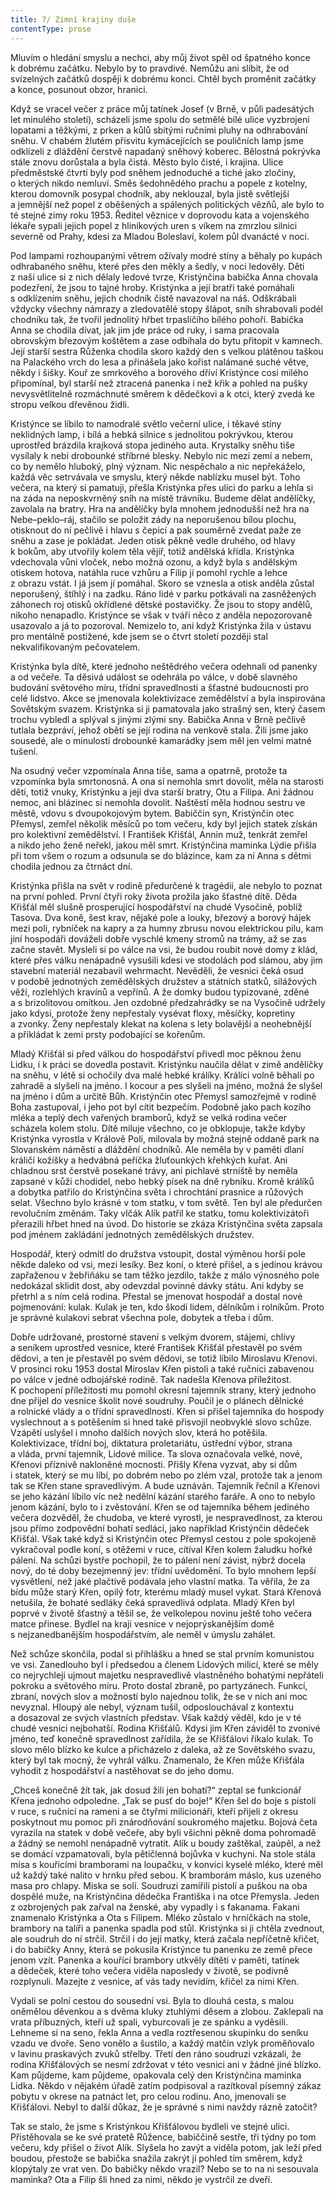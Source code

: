 ```yaml
---
title: 7/ Zimní krajiny duše
contentType: prose
---
```


<section>

Mluvím o hledání smyslu a nechci, aby můj život spěl od špatného konce k dobrému začátku. Nebylo by to pravdivé. Nemůžu ani slíbit, že od svízelných začátků dospěji k dobrému konci. Chtěl bych proměnit začátky a konce, posunout obzor, hranici.

Když se vracel večer z práce můj tatínek Josef (v Brně, v půli padesátých let minulého století), scházeli jsme spolu do setmělé bílé ulice vyzbrojeni lopatami a těžkými, z prken a kůlů sbitými ručními pluhy na odhrabování sněhu. V chabém žlutém přísvitu kymácejících se pouličních lamp jsme odklízeli z dláždění čerstvě napadaný sněhový koberec. Bělostná pokrývka stále znovu dorůstala a byla čistá. Město bylo čisté, i krajina. Ulice předměstské čtvrti byly pod sněhem jednoduché a tiché jako zločiny, o kterých nikdo nemluví. Směs šedohnědého prachu a popele z kotelny, kterou domovník posypal chodník, aby neklouzal, byla jistě světlejší a jemnější než popel z oběšených a spálených politických vězňů, ale bylo to té stejné zimy roku 1953. Ředitel věznice v doprovodu kata a vojenského lékaře sypali jejich popel z hliníkových uren s víkem na zmrzlou silnici severně od Prahy, kdesi za Mladou Boleslaví, kolem půl dvanácté v noci.

</section>

<section>

Pod lampami rozhoupanými větrem ožívaly modré stíny a běhaly po kupách odhrabaného sněhu, které přes den měkly a šedly, v noci ledověly. Děti z naší ulice si z nich dělaly ledové tvrze, Kristýnčina babička Anna chovala podezření, že jsou to tajné hroby. Kristýnka a její bratři také pomáhali s odklízením sněhu, jejich chodník čistě navazoval na náš. Odškrábali vždycky všechny námrazy a zledovatělé stopy šlápot, sníh shrabovali podél chodníku tak, že tvořil jednolitý hřbet trpasličího bílého pohoří. Babička Anna se chodila dívat, jak jim jde práce od ruky, i sama pracovala obrovským březovým koštětem a zase odbíhala do bytu přitopit v kamnech. Její starší sestra Růženka chodila skoro každý den s velkou plátěnou taškou na Palackého vrch do lesa a přinášela jako kořist nalámané suché větve, někdy i šišky. Kouř ze smrkového a borového dříví Kristýnce cosi milého připomínal, byl starší než ztracená panenka i než křik a pohled na pušky nevysvětlitelně rozmáchnuté směrem k dědečkovi a k otci, který zvedá ke stropu velkou dřevěnou židli.

Kristýnce se líbilo to namodralé světlo večerní ulice, i těkavé stíny neklidných lamp, i bílá a hebká silnice s jednolitou pokrývkou, kterou uprostřed brázdila krajková stopa jediného auta. Krystalky sněhu tiše vysílaly k nebi drobounké stříbrné blesky. Nebylo nic mezi zemí a nebem, co by nemělo hluboký, plný význam. Nic nespěchalo a nic nepřekáželo, každá věc setrvávala ve smyslu, který někde nablízku musel být. Toho večera, na který si pamatuji, přešla Kristýnka přes ulici do parku a lehla si na záda na neposkvrněný sníh na místě trávníku. Budeme dělat andělíčky, zavolala na bratry. Hra na andělíčky byla mnohem jednodušší než hra na Nebe–peklo–ráj, stačilo se položit zády na neporušenou bílou plochu, otisknout do ní pečlivě i hlavu s čepicí a pak souměrně zvedat paže ze sněhu a zase je pokládat. Jeden otisk pěkně vedle druhého, od hlavy k bokům, aby utvořily kolem těla vějíř, totiž andělská křídla. Kristýnka vdechovala vůni vloček, nebo možná ozonu, a když byla s andělským otiskem hotova, natáhla ruce vzhůru a Filip jí pomohl rychle a lehce z obrazu vstát. I já jsem jí pomáhal. Skoro se vznesla a otisk anděla zůstal neporušený, štíhlý i na zadku. Ráno lidé v parku potkávali na zasněžených záhonech roj otisků okřídlené dětské postavičky. Že jsou to stopy andělů, nikoho nenapadlo. Kristýnce se však v tváři něco z anděla nepozorovaně usazovalo a já to pozoroval. Nemizelo to, ani když Kristýnka žila v ústavu pro mentálně postižené, kde jsem se o čtvrt století později stal nekvalifikovaným pečovatelem.

</section>

<section>

Kristýnka byla dítě, které jednoho neštědrého večera odehnali od panenky a od večeře. Ta děsivá událost se odehrála po válce, v době slavného budování světového míru, třídní spravedlnosti a šťastné budoucnosti pro celé lidstvo. Akce se jmenovala kolektivizace zemědělství a byla inspirována Sovětským svazem. Kristýnka si ji pamatovala jako strašný sen, který časem trochu vybledl a splýval s jinými zlými sny. Babička Anna v Brně pečlivě tutlala bezpráví, jehož obětí se její rodina na venkově stala. Žili jsme jako sousedé, ale o minulosti drobounké kamarádky jsem měl jen velmi matné tušení.

Na osudný večer vzpomínala Anna tiše, sama a opatrně, protože ta vzpomínka byla smrtonosná. A ona si nemohla smrt dovolit, měla na starosti děti, totiž vnuky, Kristýnku a její dva starší bratry, Otu a Filipa. Ani žádnou nemoc, ani blázinec si nemohla dovolit. Naštěstí měla hodnou sestru ve městě, vdovu s dvoupokojovým bytem. Babiččin syn, Kristýnčin otec Přemysl, zemřel několik měsíců po tom večeru, kdy byl jejich statek získán pro kolektivní zemědělství. I František Křišťál, Annin muž, tenkrát zemřel a nikdo jeho ženě neřekl, jakou měl smrt. Kristýnčina maminka Lýdie přišla při tom všem o rozum a odsunula se do blázince, kam za ní Anna s dětmi chodila jednou za čtrnáct dní.

</section>

<section>

Kristýnka přišla na svět v rodině předurčené k tragédii, ale nebylo to poznat na první pohled. První čtyři roky života prožila jako šťastné dítě. Děda Křišťál měl slušně prosperující hospodářství na chudé Vysočině, poblíž Tasova. Dva koně, šest krav, nějaké pole a louky, březový a borový hájek mezi poli, rybníček na kapry a za humny zbrusu novou elektrickou pilu, kam jiní hospodáři dováželi dobře vyschlé kmeny stromů na trámy, až se zas začne stavět. Mysleli si po válce na vsi, že budou roubit nové domy z klád, které přes válku nenápadně vysušili kdesi ve stodolách pod slámou, aby jim stavební materiál nezabavil wehrmacht. Nevěděli, že vesnici čeká osud v podobě jednotných zemědělských družstev a státních statků, silážových věží, rozlehlých kravínů a vepřínů. A že domky budou typizované, zděné a s brizolitovou omítkou. Jen ozdobné předzahrádky se na Vysočině udržely jako kdysi, protože ženy nepřestaly vysévat floxy, měsíčky, kopretiny a zvonky. Ženy nepřestaly klekat na kolena s lety bolavější a neohebnější a přikládat k zemi prsty podobající se kořenům.

</section>

<section>

Mladý Křišťál si před válkou do hospodářství přivedl moc pěknou ženu Lidku, i k práci se dovedla postavit. Kristýnku naučila dělat v zimě andělíčky na sněhu, v létě si ochočily dva malé hebké králíky. Králíci volně běhali po zahradě a slyšeli na jméno. I kocour a pes slyšeli na jméno, možná že slyšel na jméno i dům a určitě Bůh. Kristýnčin otec Přemysl samozřejmě v rodině Boha zastupoval, i jeho pot byl cítit bezpečím. Podobně jako pach kozího mléka a teplý dech vařených bramborů, když se velká rodina večer scházela kolem stolu. Dítě miluje všechno, co je obklopuje, takže kdyby Kristýnka vyrostla v Králově Poli, milovala by možná stejně oddaně park na Slovanském náměstí a dláždění chodníků. Ale neměla by v paměti dlaní králičí kožíšky a hedvábná peříčka žluťounkých křehkých kuřat. Ani chladnou srst čerstvě posekané trávy, ani pichlavé strniště by neměla zapsané v kůži chodidel, nebo hebký písek na dně rybníku. Kromě králíků a dobytka patřilo do Kristýnčina světa i chrochtání prasnice a růžových selat. Všechno bylo krásné v tom statku, v tom světě. Ten byl ale předurčen revolučním změnám. Taky vlčák Alík patřil ke statku, tomu kolektivizátoři přerazili hřbet hned na úvod. Do historie se zkáza Kristýnčina světa zapsala pod jménem zakládání jednotných zemědělských družstev.

Hospodář, který odmítl do družstva vstoupit, dostal výměnou horší pole někde daleko od vsi, mezi lesíky. Bez koní, o které přišel, a s jedinou krávou zapřaženou v žebřiňáku se tam těžko jezdilo, takže z málo výnosného pole nedokázal sklidit dost, aby odevzdal povinné dávky státu. Ani kdyby se přetrhl a s ním celá rodina. Přestal se jmenovat hospodář a dostal nové pojmenování: kulak. Kulak je ten, kdo škodí lidem, dělníkům i rolníkům. Proto je správné kulakovi sebrat všechna pole, dobytek a třeba i dům.

Dobře udržované, prostorné stavení s velkým dvorem, stájemi, chlívy a seníkem uprostřed vesnice, které František Křišťál přestavěl po svém dědovi, a ten je přestavěl po svém dědovi, se totiž líbilo Miroslavu Křenovi. V prosinci roku 1953 dostal Miroslav Křen pistoli a také ručnici zabavenou po válce v jedné odbojářské rodině. Tak nadešla Křenova příležitost. K pochopení příležitosti mu pomohl okresní tajemník strany, který jednoho dne přijel do vesnice školit nové soudruhy. Poučil je o plánech dělnické a rolnické vlády a o třídní spravedlnosti. Křen si přišel tajemníka do hospody vyslechnout a s potěšením si hned také přisvojil neobvyklé slovo schůze. Vzápětí uslyšel i mnoho dalších nových slov, která ho potěšila. Kolektivizace, třídní boj, diktatura proletariátu, ústřední výbor, strana a vláda, první tajemník, Lidové milice. Ta slova označovala velké, nové, Křenovi příznivě nakloněné mocnosti. Přišly Křena vyzvat, aby si dům i statek, který se mu líbí, po dobrém nebo po zlém vzal, protože tak a jenom tak se Křen stane spravedlivým. A bude uznáván. Tajemník řečnil a Křenovi se jeho kázání líbilo víc než nedělní kázání starého faráře. A ono to nebylo jenom kázání, bylo to i zvěstování. Křen se od tajemníka během jediného večera dozvěděl, že chudoba, ve které vyrostl, je nespravedlnost, za kterou jsou přímo zodpovědní bohatí sedláci, jako například Kristýnčin dědeček Křišťál. Však také když si Kristýnčin otec Přemysl cestou z pole spokojeně vykračoval podle koní, s otěžemi v ruce, cítíval Křen kolem žaludku hořké pálení. Na schůzi bystře pochopil, že to pálení není závist, nýbrž docela nový, do té doby bezejmenný jev: třídní uvědomění. To bylo mnohem lepší vysvětlení, než jaké plačtivě podávala jeho vlastní matka. Ta věřila, že za bídu může starý Křen, opilý fotr, kterému mladý musel vykat. Stará Křenová netušila, že bohaté sedláky čeká spravedlivá odplata. Mladý Křen byl poprvé v životě šťastný a těšil se, že velkolepou novinu ještě toho večera matce přinese. Bydlel na kraji vesnice v nejoprýskanějším domě s nejzanedbanějším hospodářstvím, ale neměl v úmyslu zahálet.

Než schůze skončila, podal si přihlášku a hned se stal prvním komunistou ve vsi. Zanedlouho byl i předsedou a členem Lidových milicí, které se měly co nejrychleji ujmout majetku nespravedlivě vlastněného bohatými nepřáteli pokroku a světového míru. Proto dostal zbraně, po partyzánech. Funkcí, zbraní, nových slov a možností bylo najednou tolik, že se v nich ani moc nevyznal. Hloupý ale nebyl, význam tušil, odposlouchával z kontextu a dosazoval ze svých vlastních představ. Však každý věděl, kdo je v té chudé vesnici nejbohatší. Rodina Křišťálů. Kdysi jim Křen záviděl to zvonivé jméno, teď konečně spravedlnost zařídila, že se Křišťálovi říkalo kulak. To slovo mělo blízko ke kulce a přicházelo z daleka, až ze Sovětského svazu, který byl tak mocný, že vyhrál válku. Znamenalo, že Křen může Křišťála vyhodit z hospodářství a nastěhovat se do jeho domu.

</section>

<section>

„Chceš konečně žít tak, jak dosud žili jen bohatí?“ zeptal se funkcionář Křena jednoho odpoledne. „Tak se pusť do boje!“ Křen šel do boje s pistolí v ruce, s ručnicí na rameni a se čtyřmi milicionáři, kteří přijeli z okresu poskytnout mu pomoc při znárodňování soukromého majetku. Bojová četa vyrazila na statek v době večeře, aby byli všichni pěkně doma pohromadě a žádný se nemohl nenápadně vytratit. Alík u boudy zaštěkal, zaúpěl, a než se domácí vzpamatovali, byla pětičlenná bojůvka v kuchyni. Na stole stála mísa s kouřícími bramborami na loupačku, v konvici kyselé mléko, které měl už každý také nalito v hrnku před sebou. K bramborám máslo, kus uzeného masa pro chlapy. Miska se solí. Soudruzi zamířili pistolí a puškou na oba dospělé muže, na Kristýnčina dědečka Františka i na otce Přemysla. Jeden z ozbrojených pak zařval na ženské, aby vypadly i s fakanama. Fakani znamenalo Kristýnka a Ota s Filipem. Mléko zůstalo v hrníčkách na stole, brambory na talíři a panenka spadla pod stůl. Kristýnka si ji chtěla zvednout, ale soudruh do ní strčil. Strčil i do její matky, která začala nepříčetně křičet, i do babičky Anny, která se pokusila Kristýnce tu panenku ze země přece jenom vzít. Panenka a kouřící brambory utkvěly dítěti v paměti, tatínek a dědeček, které toho večera viděla naposledy v životě, se podivně rozplynuli. Mazejte z vesnice, ať vás tady nevidím, křičel za nimi Křen.

Vydali se polní cestou do sousední vsi. Byla to dlouhá cesta, s malou oněmělou děvenkou a s dvěma kluky ztuhlými děsem a zlobou. Zaklepali na vrata příbuzných, kteří už spali, vyburcovali je ze spánku a vyděsili. Lehneme si na seno, řekla Anna a vedla roztřesenou skupinku do seníku vzadu ve dvoře. Seno vonělo a šustilo, a každý matčin vzlyk proměňovalo v lavinu praskavých zvuků střelby. Třetí den ráno soudruzi vzkázali, že rodina Křišťálových se nesmí zdržovat v této vesnici ani v žádné jiné blízko. Kam půjdeme, kam půjdeme, opakovala celý den Kristýnčina maminka Lidka. Někdo v nějakém úřadě zatím podpisoval a razítkoval písemný zákaz pobytu v okrese na patnáct let, pro celou rodinu. Ano, jmenovali se Křišťálovi. Nebyl to další důkaz, že je správné s nimi navždy rázně zatočit?

</section>

<section>

Tak se stalo, že jsme s Kristýnkou Křišťálovou bydleli ve stejné ulici. Přistěhovala se ke své pratetě Růžence, babiččině sestře, tři týdny po tom večeru, kdy přišel o život Alík. Slyšela ho zavýt a viděla potom, jak leží před boudou, přestože se babička snažila zakrýt jí pohled tím směrem, když klopýtaly ze vrat ven. Do babičky někdo vrazil? Nebo se to na ni sesouvala maminka? Ota a Filip šli hned za nimi, někdo je vystrčil ze dveří.

</section>
